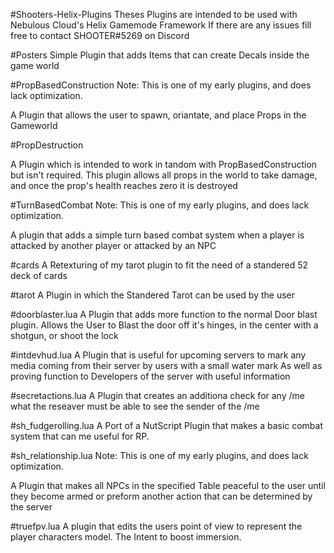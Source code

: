 #Shooters-Helix-Plugins
Theses Plugins are intended to be used with Nebulous Cloud's Helix Gamemode Framework
If there are any issues fill free to contact SHOOTER#5269 on Discord




#Posters
Simple Plugin that adds Items that can create Decals inside the game world

#PropBasedConstruction
Note: This is one of my early plugins, and does lack optimization.

A Plugin that allows the user to spawn, oriantate, and place Props in the Gameworld

#PropDestruction

A Plugin which is intended to work in tandom with PropBasedConstruction but isn't required.
This plugin allows all props in the world to take damage, and once the prop's health reaches zero it is destroyed

#TurnBasedCombat
Note: This is one of my early plugins, and does lack optimization.

A plugin that adds a simple turn based combat system when a player is attacked by another player or attacked by an NPC

#cards
A Retexturing of my tarot plugin to fit the need of a standered 52 deck of cards

#tarot
A Plugin in which the Standered Tarot can be used by the user

#doorblaster.lua
A Plugin that adds more function to the normal Door blast plugin.
Allows the User to Blast the door off it's hinges, in the center with a shotgun, or shoot the lock

#intdevhud.lua
A Plugin that is useful for upcoming servers to mark any media coming from their server by users with a small water mark
As well as proving function to Developers of the server with useful information

#secretactions.lua
A Plugin that creates an additiona check for any /me what the reseaver must be able to see the sender of the /me

#sh_fudgerolling.lua
A Port of a NutScript Plugin that makes a basic combat system that can me useful for RP.

#sh_relationship.lua
Note: This is one of my early plugins, and does lack optimization.

A Plugin that makes all NPCs in the specified Table peaceful to the user until they become armed or preform another action that can be determined by the server

#truefpv.lua
A plugin that edits the users point of view to represent the player characters model. The Intent to boost immersion.
